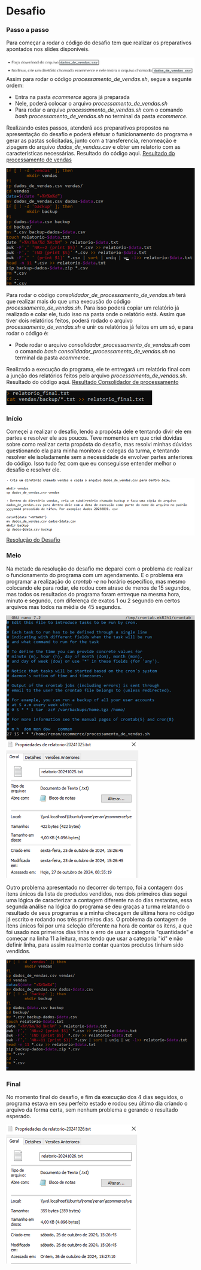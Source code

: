 # Desafio
### Passo a passo
Para começar a rodar o código do desafio tem que realizar os preparativos apontados nos slides disponíveis.
 
![Imagem da preparação do desafio](../evidencias/preparativosDesafio.png)
Assim para rodar o código *processamento_de_vendas.sh*,  segue a segunte ordem:
- Entra na pasta _ecommerce_ agora já preparada
- Nele, poderá colocar o arquivo *processamento_de_vendas.sh*
- Para rodar o arquivo *processamento_de_vendas.sh* com o comando *bash processamento_de_vendas.sh* no terminal da pasta *ecommerce*.

Realizando estes passos, atenderá aos preparativos propostos na apresentação do desafio e poderá efetuar o funicionamento do programa e gerar as pastas solicitadas, junto com a transferencia, renomeação e zipagem do arquivo *dados_de_vendas.csv* e obter um relatorio com as caracteristicas necessárias.
Resultado do código aqui.
[Resultado do processamento de vendas](../evidencias/resultado/)
 
![Imagem do primeiro códogo](../evidencias/primeiroCodigo.png)


Para rodar o código *consolidador_de_processamento_de_vendas.sh* terá que realizar mais do que uma execusão do código *processamento_de_vendas.sh*. Para isso poderá copiar um relatório já realizado e colar ele, tudo isso na pasta onde o relatório está.
Assim que tiver dois relatórios feitos, poderá rodado o arquivo *processamento_de_vendas.sh* e unir os relatórios já feitos em um só, e para rodar o código é:
- Pode rodar o arquivo *consolidador_processamento_de_vendas.sh* com o comando *bash consolidador_processamento_de_vendas.sh* no terminal da pasta *ecommerce*.

Realizado a execução do programa, ele te entregará um relatório final com a junção dos relatórios feitos pelo arquivo *processamento_de_vendas.sh*.
Resultado do código aqui.
[Resultado Consolidador de processamento](../evidencias/relatorio_final.txt)
  
![Imagem do segundo códogo](../evidencias/segundoCodigo.png)
 
### Início
Começei a realizar o desafio, lendo a propósta dele e tentando divir ele em partes e resolver ele aos poucos. Teve momentos em que criei dúvidas sobre como realizar certa propósta do desafio, mas resolvi minhas dúvidas questionando ela para minha monitora e colegas da turma, e tentando resolver ele isoladamente sem a necessidade de envolver partes anteriores do código.
Isso tudo fez com que eu conseguisse entender melhor o desafio e resolver ele.
 
![Imagem da resolução do desafio](../evidencias/resolucaoDireta.png)
[Resolução do Desafio](../evidencias/ResoluçãoDireta.txt)
 
### Meio
Na metade da resolução do desafio me deparei com o problema de realizar o funcionamento do programa com um agendamento. E o problema era programar a realização do _crontab -e_ no horário específico, mas mesmo colocando ele para rodar, ele rodou com atraso de menos de 15 segundos, mas todos os resultados do programa foram entreque na mesma hora, minuto e segundo, com diferença de exatos 1 ou 2 segundo em certos arquivos mas todos na média de 45 segundos.
 
![Imagem do crontab](../evidencias/imagemCrontab.png)
![Imagem do resultado](../evidencias/resultado.png)
 
Outro problema apresentado no decorrer do tempo, foi a contagem dos itens únicos da lista de produdos vendidos, nos dois primeiros dias segui uma lógica de caracterizar a contagem diferente na do dias restantes, essa segunda análise na lógica do programa se deu graças a turma relatando o resultado de seus programas e a minha checagem de última hora no código já escrito e rodando nos três primeiros dias.
O problema da contagem de itens únicos foi por uma seleção diferente na hora de contar os itens, a que foi usado nos primeiros dias tinha o erro de usar a categoria "quantidade" e começar na linha 11 a leitura, mas tendo que usar a categoria "id" e não definir linha, para assim realmente contar quantos produtos tinham sido vendidos.
 
![Imagem do codigoErrado](../evidencias/codigoErrado.png)
 
### Final
No momento final do desafio, e fim da execução dos 4 dias seguidos, o programa estava em seu perfeito estado e rodou seu último dia criando o arquivo da forma certa, sem nenhum problema e gerando o resultado esperado.
 
![Imagem do último realtório](../evidencias/ultimoRelatorio.png)
 